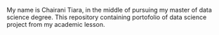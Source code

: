 My name is Chairani Tiara, in the middle of pursuing my master of data science degree. This repository containing portofolio of data science project from my academic lesson. 
